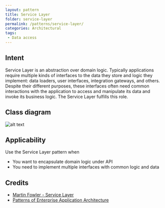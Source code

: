 ```yaml
---
layout: pattern
title: Service Layer
folder: service-layer
permalink: /patterns/service-layer/
categories: Architectural
tags:
 - Data access
---
```


## Intent
Service Layer is an abstraction over domain logic. Typically
applications require multiple kinds of interfaces to the data they store and
logic they implement: data loaders, user interfaces, integration gateways, and
others. Despite their different purposes, these interfaces often need common
interactions with the application to access and manipulate its data and invoke
its business logic. The Service Layer fulfills this role.

## Class diagram
![alt text](./etc/service-layer.png "Service Layer")

## Applicability
Use the Service Layer pattern when

* You want to encapsulate domain logic under API
* You need to implement multiple interfaces with common logic and data

## Credits

* [Martin Fowler - Service Layer](http://martinfowler.com/eaaCatalog/serviceLayer.html)
* [Patterns of Enterprise Application Architecture](http://www.amazon.com/Patterns-Enterprise-Application-Architecture-Martin/dp/0321127420)
